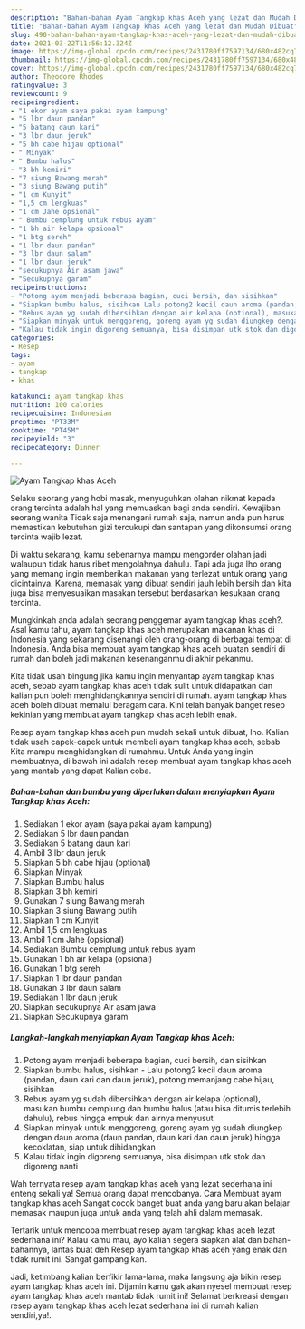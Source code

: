 ```yaml
---
description: "Bahan-bahan Ayam Tangkap khas Aceh yang lezat dan Mudah Dibuat"
title: "Bahan-bahan Ayam Tangkap khas Aceh yang lezat dan Mudah Dibuat"
slug: 490-bahan-bahan-ayam-tangkap-khas-aceh-yang-lezat-dan-mudah-dibuat
date: 2021-03-22T11:56:12.324Z
image: https://img-global.cpcdn.com/recipes/2431780ff7597134/680x482cq70/ayam-tangkap-khas-aceh-foto-resep-utama.jpg
thumbnail: https://img-global.cpcdn.com/recipes/2431780ff7597134/680x482cq70/ayam-tangkap-khas-aceh-foto-resep-utama.jpg
cover: https://img-global.cpcdn.com/recipes/2431780ff7597134/680x482cq70/ayam-tangkap-khas-aceh-foto-resep-utama.jpg
author: Theodore Rhodes
ratingvalue: 3
reviewcount: 9
recipeingredient:
- "1 ekor ayam saya pakai ayam kampung"
- "5 lbr daun pandan"
- "5 batang daun kari"
- "3 lbr daun jeruk"
- "5 bh cabe hijau optional"
- " Minyak"
- " Bumbu halus"
- "3 bh kemiri"
- "7 siung Bawang merah"
- "3 siung Bawang putih"
- "1 cm Kunyit"
- "1,5 cm lengkuas"
- "1 cm Jahe opsional"
- " Bumbu cemplung untuk rebus ayam"
- "1 bh air kelapa opsional"
- "1 btg sereh"
- "1 lbr daun pandan"
- "3 lbr daun salam"
- "1 lbr daun jeruk"
- "secukupnya Air asam jawa"
- "Secukupnya garam"
recipeinstructions:
- "Potong ayam menjadi beberapa bagian, cuci bersih, dan sisihkan"
- "Siapkan bumbu halus, sisihkan Lalu potong2 kecil daun aroma (pandan, daun kari dan daun jeruk), potong memanjang cabe hijau, sisihkan"
- "Rebus ayam yg sudah dibersihkan dengan air kelapa (optional), masukan bumbu cemplung dan bumbu halus (atau bisa ditumis terlebih dahulu), rebus hingga empuk dan airnya menyusut"
- "Siapkan minyak untuk menggoreng, goreng ayam yg sudah diungkep dengan daun aroma (daun pandan, daun kari dan daun jeruk) hingga kecoklatan, siap untuk dihidangkan"
- "Kalau tidak ingin digoreng semuanya, bisa disimpan utk stok dan digoreng nanti"
categories:
- Resep
tags:
- ayam
- tangkap
- khas

katakunci: ayam tangkap khas 
nutrition: 100 calories
recipecuisine: Indonesian
preptime: "PT33M"
cooktime: "PT45M"
recipeyield: "3"
recipecategory: Dinner

---
```



![Ayam Tangkap khas Aceh](https://img-global.cpcdn.com/recipes/2431780ff7597134/680x482cq70/ayam-tangkap-khas-aceh-foto-resep-utama.jpg)

Selaku seorang yang hobi masak, menyuguhkan olahan nikmat kepada orang tercinta adalah hal yang memuaskan bagi anda sendiri. Kewajiban seorang  wanita Tidak saja menangani rumah saja, namun anda pun harus memastikan kebutuhan gizi tercukupi dan santapan yang dikonsumsi orang tercinta wajib lezat.

Di waktu  sekarang, kamu sebenarnya mampu mengorder olahan jadi walaupun tidak harus ribet mengolahnya dahulu. Tapi ada juga lho orang yang memang ingin memberikan makanan yang terlezat untuk orang yang dicintainya. Karena, memasak yang dibuat sendiri jauh lebih bersih dan kita juga bisa menyesuaikan masakan tersebut berdasarkan kesukaan orang tercinta. 



Mungkinkah anda adalah seorang penggemar ayam tangkap khas aceh?. Asal kamu tahu, ayam tangkap khas aceh merupakan makanan khas di Indonesia yang sekarang disenangi oleh orang-orang di berbagai tempat di Indonesia. Anda bisa membuat ayam tangkap khas aceh buatan sendiri di rumah dan boleh jadi makanan kesenanganmu di akhir pekanmu.

Kita tidak usah bingung jika kamu ingin menyantap ayam tangkap khas aceh, sebab ayam tangkap khas aceh tidak sulit untuk didapatkan dan kalian pun boleh menghidangkannya sendiri di rumah. ayam tangkap khas aceh boleh dibuat memalui beragam cara. Kini telah banyak banget resep kekinian yang membuat ayam tangkap khas aceh lebih enak.

Resep ayam tangkap khas aceh pun mudah sekali untuk dibuat, lho. Kalian tidak usah capek-capek untuk membeli ayam tangkap khas aceh, sebab Kita mampu menghidangkan di rumahmu. Untuk Anda yang ingin membuatnya, di bawah ini adalah resep membuat ayam tangkap khas aceh yang mantab yang dapat Kalian coba.

<!--inarticleads1-->

##### Bahan-bahan dan bumbu yang diperlukan dalam menyiapkan Ayam Tangkap khas Aceh:

1. Sediakan 1 ekor ayam (saya pakai ayam kampung)
1. Sediakan 5 lbr daun pandan
1. Sediakan 5 batang daun kari
1. Ambil 3 lbr daun jeruk
1. Siapkan 5 bh cabe hijau (optional)
1. Siapkan  Minyak
1. Siapkan  Bumbu halus
1. Siapkan 3 bh kemiri
1. Gunakan 7 siung Bawang merah
1. Siapkan 3 siung Bawang putih
1. Siapkan 1 cm Kunyit
1. Ambil 1,5 cm lengkuas
1. Ambil 1 cm Jahe (opsional)
1. Sediakan  Bumbu cemplung untuk rebus ayam
1. Gunakan 1 bh air kelapa (opsional)
1. Gunakan 1 btg sereh
1. Siapkan 1 lbr daun pandan
1. Gunakan 3 lbr daun salam
1. Sediakan 1 lbr daun jeruk
1. Siapkan secukupnya Air asam jawa
1. Siapkan Secukupnya garam




<!--inarticleads2-->

##### Langkah-langkah menyiapkan Ayam Tangkap khas Aceh:

1. Potong ayam menjadi beberapa bagian, cuci bersih, dan sisihkan
1. Siapkan bumbu halus, sisihkan - Lalu potong2 kecil daun aroma (pandan, daun kari dan daun jeruk), potong memanjang cabe hijau, sisihkan
1. Rebus ayam yg sudah dibersihkan dengan air kelapa (optional), masukan bumbu cemplung dan bumbu halus (atau bisa ditumis terlebih dahulu), rebus hingga empuk dan airnya menyusut
1. Siapkan minyak untuk menggoreng, goreng ayam yg sudah diungkep dengan daun aroma (daun pandan, daun kari dan daun jeruk) hingga kecoklatan, siap untuk dihidangkan
1. Kalau tidak ingin digoreng semuanya, bisa disimpan utk stok dan digoreng nanti




Wah ternyata resep ayam tangkap khas aceh yang lezat sederhana ini enteng sekali ya! Semua orang dapat mencobanya. Cara Membuat ayam tangkap khas aceh Sangat cocok banget buat anda yang baru akan belajar memasak maupun juga untuk anda yang telah ahli dalam memasak.

Tertarik untuk mencoba membuat resep ayam tangkap khas aceh lezat sederhana ini? Kalau kamu mau, ayo kalian segera siapkan alat dan bahan-bahannya, lantas buat deh Resep ayam tangkap khas aceh yang enak dan tidak rumit ini. Sangat gampang kan. 

Jadi, ketimbang kalian berfikir lama-lama, maka langsung aja bikin resep ayam tangkap khas aceh ini. Dijamin kamu gak akan nyesel membuat resep ayam tangkap khas aceh mantab tidak rumit ini! Selamat berkreasi dengan resep ayam tangkap khas aceh lezat sederhana ini di rumah kalian sendiri,ya!.

